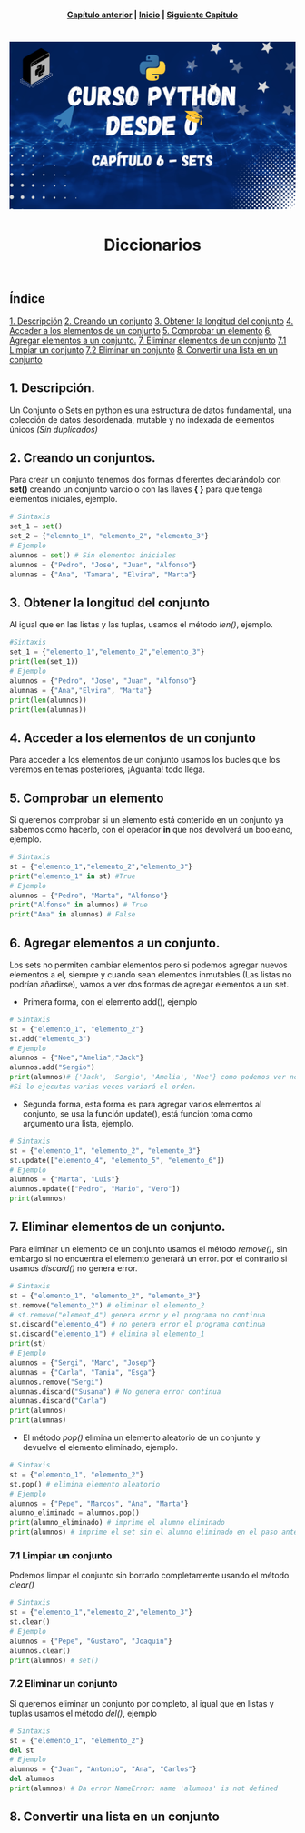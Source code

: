 <h4 align="center">
<a href="https://github.com/tecxion/Curso-Python/tree/main/05_Tuplas/readme.md">Capítulo anterior</a> | <a href="https://github.com/tecxion/Curso-Python/tree/main">Inicio</a> | <a href="https://github.com/tecxion/Curso-Python/tree/main/07_Diccionarios/readme.md">Siguiente Capítulo</a>
</h4>


<h1 align="center">
<img src="https://github.com/tecxion/Curso-Python/blob/main/Media/sets.png">
</h1>

<h1 align="center">Diccionarios</h1><br>

## Índice


[1. Descripción](#1-descripción)
[2. Creando un conjunto](#2-creando-un-conjuntos)
[3. Obtener la longitud del conjunto](#3-obtener-la-longitud-del-conjunto)
[4. Acceder a los elementos de un conjunto](#4-acceder-a-los-elementos-de-un-conjunto)
[5. Comprobar un elemento](#5-comprobar-un-elemento)
[6. Agregar elementos a un conjunto.](#6-agregar-elementos-a-un-conjunto)
[7. Eliminar elementos de un conjunto](#7-eliminar-elementos-de-un-conjunto)
    [7.1 Limpiar un conjunto](#71-limpiar-un-conjunto)
    [7.2 Eliminar un conjunto](#72-eliminar-un-conjunto)
[8. Convertir una lista en un conjunto](#8-convertir-una-lista-en-un-conjunto)


<a name ="1-descripción"></a>


## 1. Descripción.

Un Conjunto o Sets en python es una estructura de datos fundamental, una colección de datos desordenada, mutable y no indexada de elementos únicos _(Sin duplicados)_

<a name ="2-creando-un-conjunto"></a>

## 2. Creando un conjuntos.

Para crear un conjunto tenemos dos formas diferentes declarándolo con **set()** creando un conjunto varcio o con las llaves **{ }** para que tenga elementos iniciales, ejemplo.
```python
# Sintaxis
set_1 = set()
set_2 = {"elemnto_1", "elemento_2", "elemento_3"}
# Ejemplo
alumnos = set() # Sin elementos iniciales
alumnos = {"Pedro", "Jose", "Juan", "Alfonso"}
alumnas = {"Ana", "Tamara", "Elvira", "Marta"}
```

<a name ="3-obtener-la-longitud-del-conjunto"></a>

## 3. Obtener la longitud del conjunto

Al igual que en las listas y las tuplas, usamos el método _len()_, ejemplo.
```python
#Sintaxis
set_1 = {"elemento_1","elemento_2","elemento_3"}
print(len(set_1))
# Ejemplo
alumnos = {"Pedro", "Jose", "Juan", "Alfonso"}
alumnas = {"Ana","Elvira", "Marta"}
print(len(alumnos))
print(len(alumnas))
```

<a name ="4-Acceder-a-los-elementos-de-un-conjunto"></a>

## 4. Acceder a los elementos de un conjunto

Para acceder a los elementos de un conjunto usamos los bucles que los veremos en temas posteriores, ¡Aguanta! todo llega.

<a name = "5-comprobar-un-elemento"></a>

## 5. Comprobar un elemento

Si queremos comprobar si un elemento está contenido en un conjunto ya sabemos como hacerlo, con el operador **in** que nos devolverá un booleano, ejemplo.
```python
# Sintaxis
st = {"elemento_1","elemento_2","elemento_3"}
print("elemento_1" in st) #True
# Ejemplo
alumnos = {"Pedro", "Marta", "Alfonso"}
print("Alfonso" in alumnos) # True
print("Ana" in alumnos) # False
```

<a name = "6-agregar-elementos-a-un-conjunto"></a>

## 6. Agregar elementos a un conjunto.

Los sets no permiten cambiar elementos pero si podemos agregar nuevos elementos a el, siempre y cuando sean elementos inmutables (Las listas no podrían añadirse), vamos a ver dos formas de agregar elementos a un set.

- Primera forma, con el elemento add(), ejemplo
```python
# Sintaxis
st = {"elemento_1", "elemento_2"}
st.add("elemento_3")
# Ejemplo
alumnos = {"Noe","Amelia","Jack"}
alumnos.add("Sergio") 
print(alumnos)# {'Jack', 'Sergio', 'Amelia', 'Noe'} como podemos ver no mantiene el orden,
#Si lo ejecutas varias veces variará el orden.
```

- Segunda forma, esta forma es para agregar varios elementos al conjunto, se usa la función update(), está función toma como argumento una lista, ejemplo.
```python
# Sintaxis
st = {"elemento_1", "elemento_2", "elemento_3"}
st.update(["elemento_4", "elemento_5", "elemento_6"])
# Ejemplo
alumnos = {"Marta", "Luis"}
alumnos.update(["Pedro", "Mario", "Vero"])
print(alumnos)
```

<a name ="7-eliminar-elementos-de-un-conjunto"></a>

## 7. Eliminar elementos de un conjunto.

Para eliminar un elemento de un conjunto usamos el método _remove()_, sin embargo si no encuentra el elemento generará un error. por el contrario si usamos _discard()_ no genera error.
```python
# Sintaxis
st = {"elemento_1", "elemento_2", "elemento_3"}
st.remove("elemento_2") # eliminar el elemento_2
# st.remove("element_4") genera error y el programa no continua
st.discard("elemento_4") # no genera error el programa continua
st.discard("elemento_1") # elimina al elemento_1
print(st)
# Ejemplo 
alumnos = {"Sergi", "Marc", "Josep"}
alumnas = {"Carla", "Tania", "Esga"}
alumnos.remove("Sergi")
alumnas.discard("Susana") # No genera error continua
alumnas.discard("Carla")
print(alumnos)
print(alumnas)
```

- El método _pop()_ elimina un elemento aleatorio de un conjunto y devuelve el elemento eliminado, ejemplo.
```python
# Sintaxis
st = {"elemento_1", "elemento_2"}
st.pop() # elimina elemento aleatorio
# Ejemplo
alumnos = {"Pepe", "Marcos", "Ana", "Marta"}
alumno_eliminado = alumnos.pop()
print(alumno_eliminado) # imprime el alumno eliminado
print(alumnos) # imprime el set sin el alumno eliminado en el paso anterior
```

<a name = "71-limbiar-un-conjunto"></a>

### 7.1 Limpiar un conjunto

Podemos limpar el conjunto sin borrarlo completamente usando el método _clear()_
```python
# Sintaxis
st = {"elemento_1","elemento_2","elemento_3"}
st.clear()
# Ejemplo
alumnos = {"Pepe", "Gustavo", "Joaquin"}
alumnos.clear()
print(alumnos) # set()
```
<a name="72-eliminar-un-conjunto"></a>

### 7.2 Eliminar un conjunto

Si queremos eliminar un conjunto por completo, al igual que en listas y tuplas usamos el método _del()_, ejemplo
```python
# Sintaxis
st = {"elemento_1", "elemento_2"}
del st
# Ejemplo
alumnos = {"Juan", "Antonio", "Ana", "Carlos"}
del alumnos
print(alumnos) # Da error NameError: name 'alumnos' is not defined
```

<a name = "8-convertir-una-lista-en-un-conjunto"></a>

## 8. Convertir una lista en un conjunto
